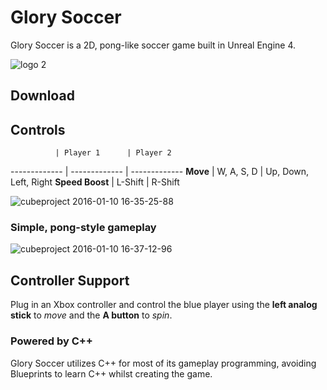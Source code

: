 # Glory Soccer
Glory Soccer is a 2D, pong-like soccer game built in Unreal Engine 4.

![logo 2](https://cloud.githubusercontent.com/assets/10332234/12224371/1.jpg)

## Download

## Controls

              | Player 1      | Player 2
------------- | ------------- | -------------
**Move**          | W, A, S, D    | Up, Down, Left, Right
**Speed Boost**   | L-Shift       | R-Shift

![cubeproject 2016-01-10 16-35-25-88](https://cloud.githubusercontent.com/assets/10332234/12224336/ca9dc9a0-b7bb-11e5-867c-666930cfb1e0.jpg)

### Simple, pong-style gameplay
![cubeproject 2016-01-10 16-37-12-96](https://cloud.githubusercontent.com/assets/10332234/12224353/2305334e-b7bc-11e5-92a0-70d5009d99b3.jpg)

## Controller Support

Plug in an Xbox controller and control the blue player using the **left analog stick** to *move* and the **A button** to *spin*.

### Powered by C++
Glory Soccer utilizes C++ for most of its gameplay programming, avoiding Blueprints to learn C++ whilst creating the game.
